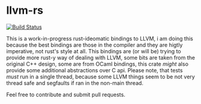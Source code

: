 # llvm-rs

[![Build Status](https://travis-ci.org/vaartis/llvm-rs.svg?branch=master)](https://travis-ci.org/vaartis/llvm-rs)

This is a work-in-progress rust-ideomatic bindings to LLVM, i am doing this because
the best bindings are those in the compiler and they are higtly imperative, not rust's style at all.
This bindings are (or will be) trying to provide more rust-y way of dealing with LLVM, some bits
are taken from the original C++ design, some are from OCaml bindings, this crate *might* also provide
some additional abstractions over C api. Please note, that tests *must* run in a single thread,
because some LLVM things seem to be not very thread safe and segfaults if ran in the non-main thread.

Feel free to contribute and submit pull requests.
